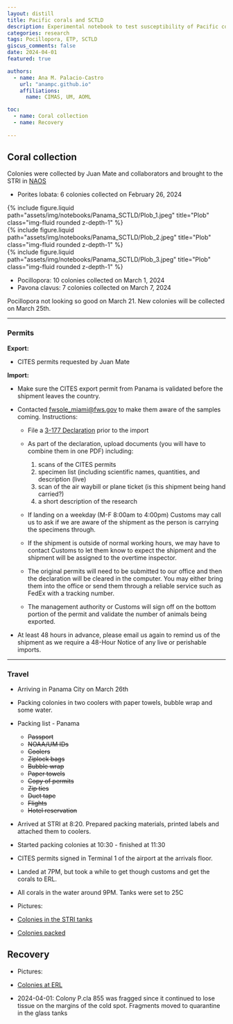 ```yaml
---
layout: distill
title: Pacific corals and SCTLD
description: Experimental notebook to test susceptibility of Pacific corals to SCTLD  
categories: research
tags: Pocillopora, ETP, SCTLD
giscus_comments: false
date: 2024-04-01
featured: true

authors:
  - name: Ana M. Palacio-Castro
    url: "anampc.github.io"
    affiliations:
      name: CIMAS, UM, AOML

toc:
  - name: Coral collection
  - name: Recovery
  
---
```


## Coral collection

Colonies were collected by Juan Mate and collaborators and brought to the STRI in [NAOS](https://stri.si.edu/facility/naos)

* Porites lobata: 6 colonies collected on February 26, 2024 

<div class="row">
    <div class="col-sm mt-3 mt-md-0">
        {% include figure.liquid path="assets/img/notebooks/Panama_SCTLD/Plob_1.jpeg" title="Plob" class="img-fluid rounded z-depth-1" %}
    </div>
    <div class="col-sm mt-3 mt-md-0">
        {% include figure.liquid path="assets/img/notebooks/Panama_SCTLD/Plob_2.jpeg" title="Plob" class="img-fluid rounded z-depth-1" %}
    </div>
    <div class="col-sm mt-3 mt-md-0">
        {% include figure.liquid path="assets/img/notebooks/Panama_SCTLD/Plob_3.jpeg" title="Plob" class="img-fluid rounded z-depth-1" %}
    </div>
</div>

* Pocillopora: 10 colonies collected on March 1, 2024 
* Pavona clavus: 7 colonies collected on March 7, 2024

Pocillopora not looking so good on March 21. New colonies will be collected on March 25th. 

---

### Permits

**Export:** 

* CITES permits requested by Juan Mate

**Import:**

* Make sure the CITES export permit from Panama is validated before the shipment leaves the country.

* Contacted fwsole_miami@fws.gov to make them aware of the samples coming. Instructions:  
	
	-	File a [3-177 Declaration](https://edecs.fws.gov/) prior to the import
	-	As part of the declaration, upload documents (you will have to combine them in one PDF) including:
		1. scans of the CITES permits
		2. specimen list (including scientific names, quantities, and description (live)
		3. scan of the air waybill or plane ticket (is this shipment being hand carried?)
		4. a short description of the research

	-	If landing on a weekday (M-F 8:00am to 4:00pm) Customs may call us to ask if we are aware of the shipment as the person is carrying the specimens through. 
	- 	If the shipment is outside of normal working hours, we may have to contact Customs to let them know to expect the shipment and the shipment will be assigned to the overtime inspector. 
	-	The original permits will need to be submitted to our office and then the declaration will be cleared in the computer. 
		You may either bring them into the office or send them through a reliable service such as FedEx with a tracking number.
	-	The management authority or Customs will sign off on the bottom portion of the permit and validate the number of animals being exported. 

* At least 48 hours in advance, please email us again to remind us of the shipment as we require a 48-Hour Notice of any live or perishable imports. 

---

### Travel

* Arriving in Panama City on March 26th 
* Packing colonies in two coolers with paper towels, bubble wrap and some water. 
* Packing list -  Panama 
	- ~~Passport~~
	- ~~NOAA/UM IDs~~
	- ~~Coolers~~
	- ~~Ziplock bags~~ 
	- ~~Bubble wrap~~
	- ~~Paper towels~~
	- ~~Copy of permits~~ 
	- ~~Zip ties~~
	- ~~Duct tape~~ 
	- ~~Flights~~
	- ~~Hotel reservation~~
	
* Arrived at STRI at 8:20. Prepared packing materials, printed labels and attached them to coolers.

* Started packing colonies at 10:30 - finished at 11:30

* CITES permits signed in Terminal 1 of the airport at the arrivals floor. 

* Landed at 7PM, but took a while to get though customs and get the corals to ERL. 

* All corals in the water around 9PM. Tanks were set to 25C

* Pictures:

 - [Colonies in the STRI tanks](https://drive.google.com/drive/folders/16R6f3B3SupYRIMkXT8CurTjmPJU4ljF7?usp=drive_link)

 - [Colonies packed](https://drive.google.com/drive/folders/1jdFR1ldENJhE-a9n7sAiurg5AcKmCKZV?usp=drive_link)


## Recovery 

* Pictures:

- [Colonies at ERL](https://drive.google.com/drive/folders/1DVAJjtU3-ffxm8QJQ5SMDnr3m29isX7y?usp=drive_link)

* 2024-04-01: Colony P.cla 855 was fragged since it continued to lose tissue on the margins of the cold spot. Fragments moved to quarantine in the glass tanks 
